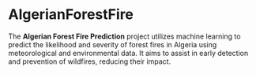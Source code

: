 # AlgerianForestFire
The **Algerian Forest Fire Prediction** project utilizes machine learning to predict the likelihood and severity of forest fires in Algeria using meteorological and environmental data. It aims to assist in early detection and prevention of wildfires, reducing their impact.
